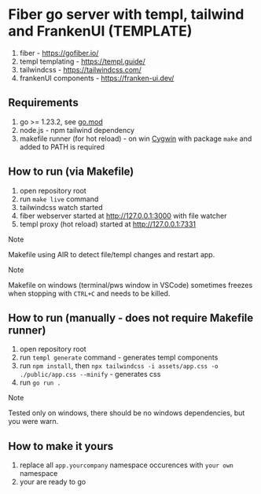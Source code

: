 # Fiber go server with templ, tailwind and FrankenUI (TEMPLATE)
1. fiber - https://gofiber.io/
1. templ templating - https://templ.guide/
1. tailwindcss - https://tailwindcss.com/
1. frankenUI components - https://franken-ui.dev/

## Requirements
1. go >= 1.23.2, see [go.mod](./go.mod)
1. node.js - npm tailwind dependency
1. makefile runner (for hot reload) - on win [Cygwin](https://www.cygwin.com/) with package `make` and added to PATH is required

## How to run (via Makefile)
1. open repository root
1. run `make live` command
1. tailwindcss watch started
1. fiber webserver started at http://127.0.0.1:3000 with file watcher
1. templ proxy (hot reload) started at http://127.0.0.1:7331

> [!NOTE]
> Makefile using AIR to detect file/templ changes and restart app.

> [!NOTE]
> Makefile on windows (terminal/pws window in VSCode) sometimes freezes when stopping with `CTRL+C` and needs to be killed.

## How to run (manually - does not require Makefile runner)
1. open repository root
1. run `templ generate` command - generates templ components
1. run `npm install`, then `npx tailwindcss -i assets/app.css -o ./public/app.css --minify` - generates css
1. run `go run .`

> [!NOTE]
> Tested only on windows, there should be no windows dependencies, but you were warn.

## How to make it yours
1. replace all `app.yourcompany` namespace occurences with `your own` namespace
1. your are ready to go